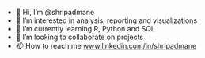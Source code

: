 - 👋 Hi, I’m @shripadmane
- 👀 I’m interested in analysis, reporting and visualizations
- 🌱 I’m currently learning R, Python and SQL
- 💞️ I’m looking to collaborate on projects
- 📫 How to reach me www.linkedin.com/in/shripadmane


<!---
shripadmane/shripadmane is a ✨ special ✨ repository because its `README.md` (this file) appears on your GitHub profile.
You can click the Preview link to take a look at your changes.
--->
